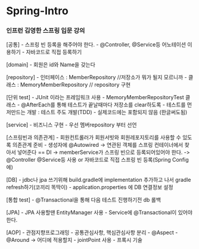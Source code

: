 # Spring-Intro
### 인프런 김영한 스프링 입문 강의

[공통]
	- 스프링 빈 등록을 해주어야 한다. 
	- @Controller, @Service등 어노테이션 이용하기
	- 자바코드로 직접 등록하기

[domain]
	- 회원은 id와 Name을 갖는다
	
[repository]
	- 인터페이스 : MemberRepository //저장소가 뭐가 될지 모르니까
	- 클래스 : MemoryMemberRepository // repository 구현

[단위 test]
	- JUnit 이라는 프레임워크 사용
	- MemoryMemberRepositoryTest 클래스 
	- @AfterEach를 통해 테스트가 끝날때마다 저장소를 clear하도록
	- 테스트를 먼저만드는 개발 : 테스트 주도 개발(TDD)
	- 실제코드에는 포함되지 않음 (한글써도됨)
	
[service]
	- 비즈니스 구현
	- 우선 멤버repository 부터 선언
	
[스프링빈과 의존관계]
	- 회원컨트롤러가 회원서빗와 회원레포지토리를 사용할 수 있도록 의존관계 준비
	- 생성자에 @Autowired -> 연관된 객체를 스프링 컨테이너에서 찾아서 넣어준다 == DI
	  -> memberService가 스프링 빈으로 등록되어있어야 한다.
	  -> @Controller @Service등 사용 or 자바코드로 직접 스프링 빈 등록(Spring Config에)
		
[DB]
	- jdbc나 jpa 쓰기위해 build.gradle에 implementation 추가하고 나서 gradle refresh하기(코끼리 똑딱이)
	- application.properties 에 DB 연결정보 설정

[통합 test]
	- @Transactional을 통해 다음 테스트 진행하기전 db 롤백
	
[JPA]
	- JPA 사용할땐 EntityManager 사용
	- Service에 @Transactional이 있어야 한다.
	
[AOP]
	- 관점지향프로그래밍
	- 공통관심사항, 핵심관심사항 분리
	- @Aspect
	- @Around -> 어디에 적용할지
	- jointPoint 사용
	- 프록시 기술
